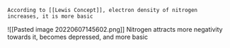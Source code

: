 	According to [[Lewis Concept]], electron density of nitrogen increases, it is more basic


![[Pasted image 20220607145602.png]]
Nitrogen attracts more negativity towards it, becomes depressed, and more basic 